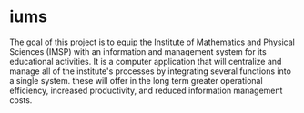 # iums
The goal of this project is to equip the Institute of Mathematics and Physical Sciences (IMSP) with an information and management system for its educational activities. It is a computer application that will centralize and manage all of the institute's processes by integrating several functions into a single system. these will offer in the long term greater operational efficiency, increased productivity, and reduced information management costs.
